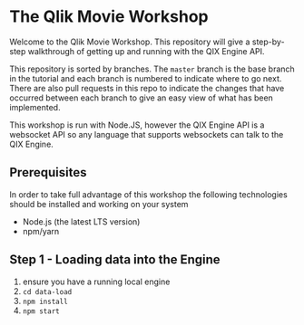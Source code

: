 # The Qlik Movie Workshop

Welcome to the Qlik Movie Workshop. This repository will give a step-by-step
walkthrough of getting up and running with the QIX Engine API.

This repository is sorted by branches. The `master` branch is the base branch in the tutorial
and each branch is numbered to indicate where to go next. There are also pull requests in
this repo to indicate the changes that have occurred between each branch to give an easy view
of what has been implemented.

This workshop is run with Node.JS, however the QIX Engine API is a websocket API so any language
that supports websockets can talk to the QIX Engine.

## Prerequisites

In order to take full advantage of this workshop the following technologies should be installed and working on your system

- Node.js (the latest LTS version)
- npm/yarn

## Step 1 - Loading data into the Engine

1. ensure you have a running local engine
2. `cd data-load`
3. `npm install`
4. `npm start`